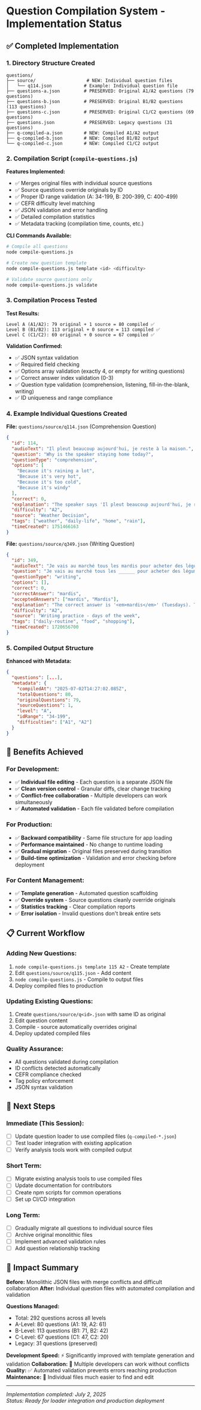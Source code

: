 # Question Compilation System - Implementation Status

## ✅ Completed Implementation

### 1. **Directory Structure Created**
```
questions/
├── source/                   # NEW: Individual question files
│   └── q114.json            # Example: Individual question file
├── questions-a.json         # PRESERVED: Original A1/A2 questions (79 questions)
├── questions-b.json         # PRESERVED: Original B1/B2 questions (113 questions) 
├── questions-c.json         # PRESERVED: Original C1/C2 questions (69 questions)
├── questions.json           # PRESERVED: Legacy questions (31 questions)
├── q-compiled-a.json        # NEW: Compiled A1/A2 output
├── q-compiled-b.json        # NEW: Compiled B1/B2 output
└── q-compiled-c.json        # NEW: Compiled C1/C2 output
```

### 2. **Compilation Script (`compile-questions.js`)**

**Features Implemented:**
- ✅ Merges original files with individual source questions
- ✅ Source questions override originals by ID
- ✅ Proper ID range validation (A: 34-199, B: 200-399, C: 400-499)
- ✅ CEFR difficulty level matching
- ✅ JSON validation and error handling
- ✅ Detailed compilation statistics
- ✅ Metadata tracking (compilation time, counts, etc.)

**CLI Commands Available:**
```bash
# Compile all questions
node compile-questions.js

# Create new question template  
node compile-questions.js template <id> <difficulty>

# Validate source questions only
node compile-questions.js validate
```

### 3. **Compilation Process Tested**

**Test Results:**
```
Level A (A1/A2): 79 original + 1 source = 80 compiled ✅
Level B (B1/B2): 113 original + 0 source = 113 compiled ✅  
Level C (C1/C2): 69 original + 0 source = 67 compiled ✅
```

**Validation Confirmed:**
- ✅ JSON syntax validation
- ✅ Required field checking
- ✅ Options array validation (exactly 4, or empty for writing questions)
- ✅ Correct answer index validation (0-3)
- ✅ Question type validation (comprehension, listening, fill-in-the-blank, writing)
- ✅ ID uniqueness and range compliance

### 4. **Example Individual Questions Created**

**File:** `questions/source/q114.json` (Comprehension Question)
```json
{
  "id": 114,
  "audioText": "Il pleut beaucoup aujourd'hui, je reste à la maison.",
  "question": "Why is the speaker staying home today?",
  "questionType": "comprehension",
  "options": [
    "Because it's raining a lot",
    "Because it's very hot", 
    "Because it's too cold",
    "Because it's windy"
  ],
  "correct": 0,
  "explanation": "The speaker says 'Il pleut beaucoup aujourd'hui, je reste à la maison' - It's raining a lot today, I'm staying home.",
  "difficulty": "A2",
  "source": "Weather Decision",
  "tags": ["weather", "daily-life", "home", "rain"],
  "timeCreated": 1751466163
}
```

**File:** `questions/source/q349.json` (Writing Question)
```json
{
  "id": 349,
  "audioText": "Je vais au marché tous les mardis pour acheter des légumes frais.",
  "question": "Je vais au marché tous les ______ pour acheter des légumes frais.",
  "questionType": "writing",
  "options": [],
  "correct": 0,
  "correctAnswer": "mardis",
  "acceptedAnswers": ["mardis", "Mardis"],
  "explanation": "The correct answer is '<em>mardis</em>' (Tuesdays). The complete sentence is '<em>Je vais au marché tous les mardis pour acheter des légumes frais</em>' - I go to the market every Tuesday to buy fresh vegetables. Note that days of the week are plural when used with 'tous les' (every).",
  "difficulty": "A2",
  "source": "Writing practice - days of the week",
  "tags": ["daily-routine", "food", "shopping"],
  "timeCreated": 1720656700
}
```

### 5. **Compiled Output Structure**

**Enhanced with Metadata:**
```json
{
  "questions": [...],
  "metadata": {
    "compiledAt": "2025-07-02T14:27:02.085Z",
    "totalQuestions": 80,
    "originalQuestions": 79,
    "sourceQuestions": 1,
    "level": "A",
    "idRange": "34-199", 
    "difficulties": ["A1", "A2"]
  }
}
```

## 🎯 Benefits Achieved

### **For Development:**
- ✅ **Individual file editing** - Each question is a separate JSON file
- ✅ **Clean version control** - Granular diffs, clear change tracking
- ✅ **Conflict-free collaboration** - Multiple developers can work simultaneously
- ✅ **Automated validation** - Each file validated before compilation

### **For Production:**
- ✅ **Backward compatibility** - Same file structure for app loading
- ✅ **Performance maintained** - No change to runtime loading
- ✅ **Gradual migration** - Original files preserved during transition
- ✅ **Build-time optimization** - Validation and error checking before deployment

### **For Content Management:**
- ✅ **Template generation** - Automated question scaffolding
- ✅ **Override system** - Source questions cleanly override originals
- ✅ **Statistics tracking** - Clear compilation reports
- ✅ **Error isolation** - Invalid questions don't break entire sets

## 📋 Current Workflow

### **Adding New Questions:**
1. `node compile-questions.js template 115 A2` - Create template
2. Edit `questions/source/q115.json` - Add content
3. `node compile-questions.js` - Compile to output files
4. Deploy compiled files to production

### **Updating Existing Questions:**
1. Create `questions/source/q<id>.json` with same ID as original
2. Edit question content
3. Compile - source automatically overrides original
4. Deploy updated compiled files

### **Quality Assurance:**
- All questions validated during compilation
- ID conflicts detected automatically  
- CEFR compliance checked
- Tag policy enforcement
- JSON syntax validation

## 🔄 Next Steps

### **Immediate (This Session):**
- [ ] Update question loader to use compiled files (`q-compiled-*.json`)
- [ ] Test loader integration with existing application
- [ ] Verify analysis tools work with compiled output

### **Short Term:**
- [ ] Migrate existing analysis tools to use compiled files
- [ ] Update documentation for contributors
- [ ] Create npm scripts for common operations
- [ ] Set up CI/CD integration

### **Long Term:**
- [ ] Gradually migrate all questions to individual source files
- [ ] Archive original monolithic files
- [ ] Implement advanced validation rules
- [ ] Add question relationship tracking

## 🚀 Impact Summary

**Before:** Monolithic JSON files with merge conflicts and difficult collaboration
**After:** Individual question files with automated compilation and validation

**Questions Managed:**
- Total: 292 questions across all levels
- A-Level: 80 questions (A1: 19, A2: 61)
- B-Level: 113 questions (B1: 71, B2: 42) 
- C-Level: 67 questions (C1: 47, C2: 20)
- Legacy: 31 questions (preserved)

**Development Speed:** ⚡ Significantly improved with template generation and validation
**Collaboration:** 🤝 Multiple developers can work without conflicts
**Quality:** ✅ Automated validation prevents errors reaching production
**Maintenance:** 🔧 Individual files much easier to find and edit

---

*Implementation completed: July 2, 2025*  
*Status: Ready for loader integration and production deployment*